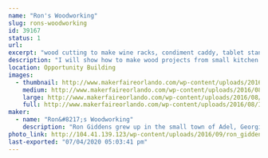 ```yaml
---
name: "Ron's Woodworking"
slug: rons-woodworking
id: 39167
status: 1
url: 
excerpt: "wood cutting to make wine racks, condiment caddy, tablet stand, etc."
description: "I will show how to make wood projects from small kitchen displays to furniture"
location: Opportunity Building
images:
  - thumbnail: http://www.makerfaireorlando.com/wp-content/uploads/2016/08/IMG_0839.jpg
    medium: http://www.makerfaireorlando.com/wp-content/uploads/2016/08/IMG_0839.jpg
    large: http://www.makerfaireorlando.com/wp-content/uploads/2016/08/IMG_0839.jpg
    full: http://www.makerfaireorlando.com/wp-content/uploads/2016/08/IMG_0839.jpg
maker:
  - name: "Ron&#8217;s Woodworking"
    description: "Ron Giddens grew up in the small town of Adel, Georgia, where whittling on the front porch was a daily activity. Since then, he has perfected his wood working skills and now makes charming wood furniture, and beautiful wood kitchen accessories. His work includes  wine racks, condiment caddy, electronic tablet stand, and other decor items. "
photo_link: http://104.41.139.123/wp-content/uploads/2016/09/ron_giddens.jpg
last-exported: "07/04/2020 05:03:41 pm"
---
```

